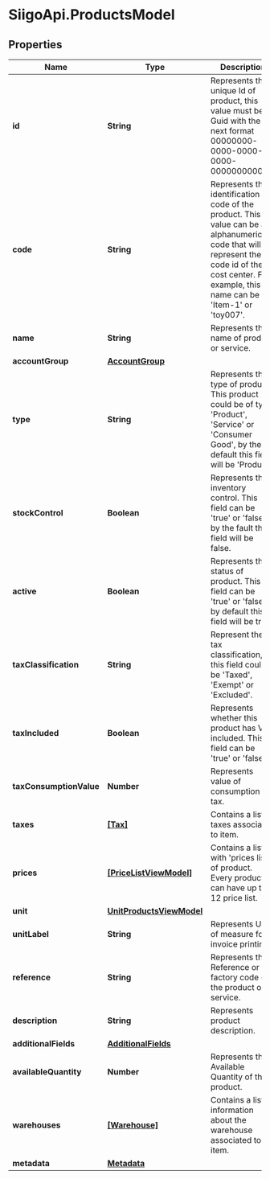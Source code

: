 # SiigoApi.ProductsModel

## Properties

Name | Type | Description | Notes
------------ | ------------- | ------------- | -------------
**id** | **String** | Represents the unique Id of product, this value must be a Guid  with the next format 00000000-0000-0000-0000-000000000000. | [optional] 
**code** | **String** | Represents the identification code of the product. This value can be an alphanumeric  code that will represent the code id of the cost center.  For example, this name can be &#39;Item-1&#39; or &#39;toy007&#39;. | [optional] 
**name** | **String** | Represents the name of product or service. | [optional] 
**accountGroup** | [**AccountGroup**](AccountGroup.md) |  | [optional] 
**type** | **String** | Represents the type of product. This product could be of type &#39;Product&#39;, &#39;Service&#39; or &#39;Consumer Good&#39;,  by the default this field will be &#39;Product&#39;. | [optional] 
**stockControl** | **Boolean** | Represents the inventory control.  This field can be &#39;true&#39; or &#39;false&#39;, by the fault this field will be false. | [optional] 
**active** | **Boolean** | Represents the status of product.  This field can be &#39;true&#39; or &#39;false&#39;, by default this field will be true. | [optional] 
**taxClassification** | **String** | Represent the tax classification, this field could be &#39;Taxed&#39;, &#39;Exempt&#39; or &#39;Excluded&#39;. | [optional] 
**taxIncluded** | **Boolean** | Represents whether this product has VAT included.  This field can be &#39;true&#39; or &#39;false&#39;. | [optional] 
**taxConsumptionValue** | **Number** | Represents value of consumption tax. | [optional] 
**taxes** | [**[Tax]**](Tax.md) | Contains a list of taxes associated to item. | [optional] 
**prices** | [**[PriceListViewModel]**](PriceListViewModel.md) | Contains a list with &#39;prices list&#39; of product. Every product can have up to 12 price list. | [optional] 
**unit** | [**UnitProductsViewModel**](UnitProductsViewModel.md) |  | [optional] 
**unitLabel** | **String** | Represents Unit of measure for invoice printing. | [optional] 
**reference** | **String** | Represents the Reference or factory code of the product or service. | [optional] 
**description** | **String** | Represents product description. | [optional] 
**additionalFields** | [**AdditionalFields**](AdditionalFields.md) |  | [optional] 
**availableQuantity** | **Number** | Represents the Available Quantity of the product. | [optional] 
**warehouses** | [**[Warehouse]**](Warehouse.md) | Contains a list of information about the warehouse associated to item. | [optional] 
**metadata** | [**Metadata**](Metadata.md) |  | [optional] 


